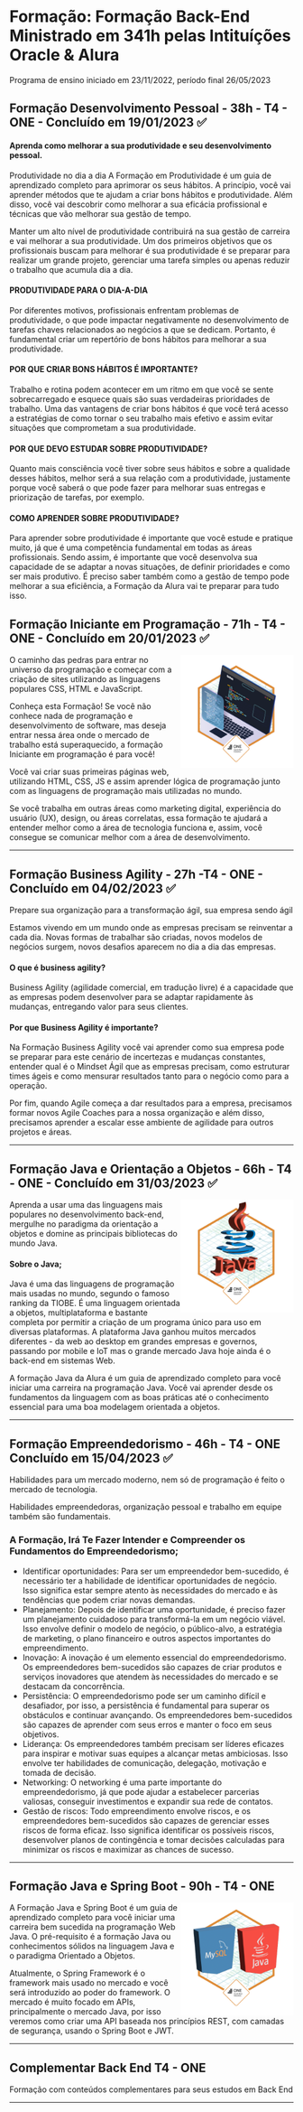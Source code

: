 <h1>Formação: Formação Back-End Ministrado em 341h pelas Intituíções Oracle & Alura</h1>
Programa de ensino iniciado em 23/11/2022, período final 26/05/2023

<h2>Formação Desenvolvimento Pessoal - 38h - T4 - ONE - Concluído em 19/01/2023 ✅</h2>

<h4>Aprenda como melhorar a sua produtividade e seu desenvolvimento pessoal.</h4>

<p>
Produtividade no dia a dia
A Formação em Produtividade é um guia de aprendizado completo para aprimorar os seus hábitos. A princípio, você vai aprender métodos que te ajudam a criar bons hábitos e produtividade. Além disso, você vai descobrir como melhorar a sua eficácia profissional e técnicas que vão melhorar sua gestão de tempo.</p>

Manter um alto nível de produtividade contribuirá na sua gestão de carreira e vai melhorar a sua produtividade. Um dos primeiros objetivos que os profissionais buscam para melhorar é sua produtividade é se preparar para realizar um grande projeto, gerenciar uma tarefa simples ou apenas reduzir o trabalho que acumula dia a dia.</p>

<h4>PRODUTIVIDADE PARA O DIA-A-DIA</h4>
<p>Por diferentes motivos, profissionais enfrentam problemas de produtividade, o que pode impactar negativamente no desenvolvimento de tarefas chaves relacionados ao negócios a que se dedicam. Portanto, é fundamental criar um repertório de bons hábitos para melhorar a sua produtividade.</p>

<h4>POR QUE CRIAR BONS HÁBITOS É IMPORTANTE?</h4>
<p>Trabalho e rotina podem acontecer em um ritmo em que você se sente sobrecarregado e esquece quais são suas verdadeiras prioridades de trabalho. Uma das vantagens de criar bons hábitos é que você terá acesso a estratégias de como tornar o seu trabalho mais efetivo e assim evitar situações que comprometam a sua produtividade.</p>

<h4>POR QUE DEVO ESTUDAR SOBRE PRODUTIVIDADE?</h4>
<p>Quanto mais consciência você tiver sobre seus hábitos e sobre a qualidade desses hábitos, melhor será a sua relação com a produtividade, justamente porque você saberá o que pode fazer para melhorar suas entregas e priorização de tarefas, por exemplo.</p>

<h4>COMO APRENDER SOBRE PRODUTIVIDADE?</h4>
<p>Para aprender sobre produtividade é importante que você estude e pratique muito, já que é uma competência fundamental em todas as áreas profissionais. Sendo assim, é importante que você desenvolva sua capacidade de se adaptar a novas situações, de definir prioridades e como ser mais produtivo. É preciso saber também como a gestão de tempo pode melhorar a sua eficiência, a Formação da Alura vai te preparar para tudo isso.</p>

<h2>Formação Iniciante em Programação - 71h - T4 - ONE - Concluído em 20/01/2023 ✅</h2><img src="IMG_2303.png" width="200" align="right">
<p>
O caminho das pedras para entrar no universo da programação e começar com a criação de sites utilizando as linguagens populares CSS, HTML e JavaScript.</p>

<p>
Conheça esta Formação!
Se você não conhece nada de programação e desenvolvimento de software, mas deseja entrar nessa área onde o mercado de trabalho está superaquecido, a formação Iniciante em programação é para você!</p>

<p>
Você vai criar suas primeiras páginas web, utilizando HTML, CSS, JS e assim aprender lógica de programação junto com as linguagens de programação mais utilizadas no mundo.</p>

<p>
Se você trabalha em outras áreas como marketing digital, experiência do usuário (UX), design, ou áreas correlatas, essa formação te ajudará a entender melhor como a área de tecnologia funciona e, assim, você consegue se comunicar melhor com a área de desenvolvimento.</p>
<hr>
<h2>Formação Business Agility - 27h -T4 - ONE - Concluído em 04/02/2023 ✅</h2>
<p>
Prepare sua organização para a transformação ágil, sua empresa sendo ágil</p>
<p>
Estamos vivendo em um mundo onde as empresas precisam se reinventar a cada dia. Novas formas de trabalhar são criadas, novos modelos de negócios surgem, novos desafios aparecem no dia a dia das empresas.</p>

<h4>O que é business agility?</h4>
<p>
Business Agility (agilidade comercial, em tradução livre) é a capacidade que as empresas podem desenvolver para se adaptar rapidamente às mudanças, entregando valor para seus clientes.</p>

<h4>Por que Business Agility é importante?</h4>
<p>
Na Formação Business Agility você vai aprender como sua empresa pode se preparar para este cenário de incertezas e mudanças constantes, entender qual é o Mindset Ágil que as empresas precisam, como estruturar times ágeis e como mensurar resultados tanto para o negócio como para a operação.</p>

<p>
Por fim, quando Agile começa a dar resultados para a empresa, precisamos formar novos Agile Coaches para a nossa organização e além disso, precisamos aprender a escalar esse ambiente de agilidade para outros projetos e áreas.</p>
<hr>
<h2>Formação Java e Orientação a Objetos - 66h - T4 - ONE - Concluído em 31/03/2023 ✅</h2><img src="IMG_2403.png" width="200" align="right">

<p>
Aprenda a usar uma das linguagens mais populares no desenvolvimento back-end, mergulhe no paradigma da orientação a objetos e domine as principais bibliotecas do mundo Java.</p>

<h4>Sobre o Java;</h4>
<p>
Java é uma das linguagens de programação mais usadas no mundo, segundo o famoso ranking da TIOBE. É uma linguagem orientada a objetos, multiplataforma e bastante completa por permitir a criação de um programa único para uso em diversas plataformas. A plataforma Java ganhou muitos mercados diferentes - da web ao desktop em grandes empresas e governos, passando por mobile e IoT mas o grande mercado Java hoje ainda é o back-end em sistemas Web.</p>

<p>
A formação Java da Alura é um guia de aprendizado completo para você iniciar uma carreira na programação Java. Você vai aprender desde os fundamentos da linguagem com as boas práticas até o conhecimento essencial para uma boa modelagem orientada a objetos.</p>

<hr>
<h2>Formação Empreendedorismo - 46h - T4 - ONE Concluído em 15/04/2023 ✅</h2>

<p>
Habilidades para um mercado moderno, nem só de programação é feito o mercado de tecnologia.</p>
<p>
Habilidades empreendedoras, organização pessoal e trabalho em equipe também são fundamentais.</p>

<h3>A Formação, Irá Te Fazer Intender e Compreender os Fundamentos do Empreendedorismo;</h3>
<ul>
<li>Identificar oportunidades: Para ser um empreendedor bem-sucedido, é necessário ter a habilidade de identificar oportunidades de negócio. Isso significa estar sempre atento às necessidades do mercado e às tendências que podem criar novas demandas.</li>

<li>Planejamento: Depois de identificar uma oportunidade, é preciso fazer um planejamento cuidadoso para transformá-la em um negócio viável. Isso envolve definir o modelo de negócio, o público-alvo, a estratégia de marketing, o plano financeiro e outros aspectos importantes do empreendimento.</li>

<li>Inovação: A inovação é um elemento essencial do empreendedorismo. Os empreendedores bem-sucedidos são capazes de criar produtos e serviços inovadores que atendem às necessidades do mercado e se destacam da concorrência.</li>

<li>Persistência: O empreendedorismo pode ser um caminho difícil e desafiador, por isso, a persistência é fundamental para superar os obstáculos e continuar avançando. Os empreendedores bem-sucedidos são capazes de aprender com seus erros e manter o foco em seus objetivos.</li>

<li>Liderança: Os empreendedores também precisam ser líderes eficazes para inspirar e motivar suas equipes a alcançar metas ambiciosas. Isso envolve ter habilidades de comunicação, delegação, motivação e tomada de decisão.</li>

<li>Networking: O networking é uma parte importante do empreendedorismo, já que pode ajudar a estabelecer parcerias valiosas, conseguir investimentos e expandir sua rede de contatos.</li>

<li>Gestão de riscos: Todo empreendimento envolve riscos, e os empreendedores bem-sucedidos são capazes de gerenciar esses riscos de forma eficaz. Isso significa identificar os possíveis riscos, desenvolver planos de contingência e tomar decisões calculadas para minimizar os riscos e maximizar as chances de sucesso.</li>
</ul>

<hr>
<h2>Formação Java e Spring Boot - 90h - T4 - ONE</h2><img src="IMG_1104.png" align="right" width="200px">

<p>
A Formação Java e Spring Boot é um guia de aprendizado completo para você iniciar uma carreira bem sucedida na programação Web Java. O pré-requisito é a formação Java ou conhecimentos sólidos na linguagem Java e o paradigma Orientado a Objetos.</p>

<p>
Atualmente, o Spring Framework é o framework mais usado no mercado e você será introduzido ao poder do framework. O mercado é muito focado em APIs, principalmente o mercado Java, por isso veremos como criar uma API baseada nos princípios REST, com camadas de segurança, usando o Spring Boot e JWT.</p>


<hr>
<h2>Complementar Back End T4 - ONE</h2>
<p>Formação com conteúdos complementares para seus estudos em Back End</p>
<hr>
